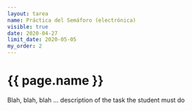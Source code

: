 ```yaml
---
layout: tarea
name: Práctica del Semáforo (electrónica)
visible: true
date: 2020-04-27
limit_date: 2020-05-05
my_order: 2
---
```

# {{ page.name }}

Blah, blah, blah ... description of the task the student must do